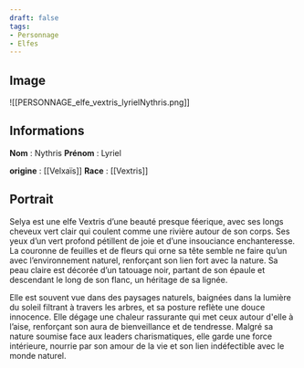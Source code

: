 ```yaml
---
draft: false
tags:
- Personnage
- Elfes
---
```


## Image

![[PERSONNAGE_elfe_vextris_lyrielNythris.png]]

## Informations
**Nom** : Nythris
**Prénom** : Lyriel

**origine** : [[Velxaïs]]
**Race** : [[Vextris]]

## Portrait

Selya est une elfe Vextris d’une beauté presque féerique, avec ses longs cheveux vert clair qui coulent comme une rivière autour de son corps. Ses yeux d’un vert profond pétillent de joie et d’une insouciance enchanteresse. La couronne de feuilles et de fleurs qui orne sa tête semble ne faire qu’un avec l’environnement naturel, renforçant son lien fort avec la nature. Sa peau claire est décorée d’un tatouage noir, partant de son épaule et descendant le long de son flanc, un héritage de sa lignée. 

Elle est souvent vue dans des paysages naturels, baignées dans la lumière du soleil filtrant à travers les arbres, et sa posture reflète une douce innocence. Elle dégage une chaleur rassurante qui met ceux autour d'elle à l’aise, renforçant son aura de bienveillance et de tendresse. Malgré sa nature soumise face aux leaders charismatiques, elle garde une force intérieure, nourrie par son amour de la vie et son lien indéfectible avec le monde naturel.